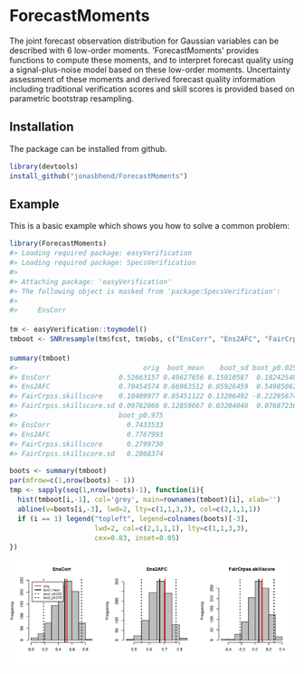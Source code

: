 <!-- README.md is generated from README.Rmd. Please edit that file -->
ForecastMoments
===============

The joint forecast observation distribution for Gaussian variables can be described with 6 low-order moments. 'ForecastMoments' provides functions to compute these moments, and to interpret forecast quality using a signal-plus-noise model based on these low-order moments. Uncertainty assessment of these moments and derived forecast quality information including traditional verification scores and skill scores is provided based on parametric bootstrap resampling.

Installation
------------

The package can be installed from github.

``` r
library(devtools)
install_github("jonasbhend/ForecastMoments")
```

Example
-------

This is a basic example which shows you how to solve a common problem:

``` r
library(ForecastMoments)
#> Loading required package: easyVerification
#> Loading required package: SpecsVerification
#> 
#> Attaching package: 'easyVerification'
#> The following object is masked from 'package:SpecsVerification':
#> 
#>     EnsCorr

tm <- easyVerification::toymodel()
tmboot <- SNRresample(tm$fcst, tm$obs, c("EnsCorr", "Ens2AFC", "FairCrpss"))

summary(tmboot)
#>                               orig  boot_mean    boot_sd boot_p0.025
#> EnsCorr                 0.52663157 0.49627656 0.15010587  0.18242548
#> Ens2AFC                 0.70454574 0.66963512 0.05926459  0.54985062
#> FairCrpss.skillscore    0.10409977 0.05451122 0.13206492 -0.22295674
#> FairCrpss.skillscore.sd 0.09782066 0.12859667 0.03204040  0.07687236
#>                         boot_p0.975
#> EnsCorr                   0.7433533
#> Ens2AFC                   0.7767993
#> FairCrpss.skillscore      0.2799730
#> FairCrpss.skillscore.sd   0.2068374
```

``` r
boots <- summary(tmboot)
par(mfrow=c(1,nrow(boots) - 1)) 
tmp <- sapply(seq(1,nrow(boots)-1), function(i){
  hist(tmboot[i,-1], col='grey', main=rownames(tmboot)[i], xlab='')
  abline(v=boots[i,-3], lwd=2, lty=c(1,1,3,3), col=c(2,1,1,1))
  if (i == 1) legend("topleft", legend=colnames(boots)[-3], 
                     lwd=2, col=c(2,1,1,1), lty=c(1,1,3,3), 
                     cex=0.83, inset=0.05)
})
```

![](README-example_plot-1.png)
